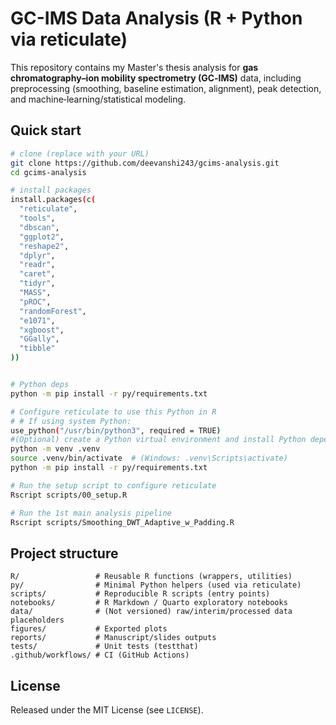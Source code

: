 # GC-IMS Data Analysis (R + Python via reticulate)

This repository contains my Master's thesis analysis for **gas chromatography–ion mobility spectrometry (GC‑IMS)** data, including preprocessing (smoothing, baseline estimation, alignment), peak detection, and machine‑learning/statistical modeling.

## Quick start

```bash
# clone (replace with your URL)
git clone https://github.com/deevanshi243/gcims-analysis.git
cd gcims-analysis

# install packages
install.packages(c(
  "reticulate",
  "tools",
  "dbscan",
  "ggplot2",
  "reshape2",
  "dplyr",
  "readr",
  "caret",
  "tidyr",
  "MASS",
  "pROC",
  "randomForest",
  "e1071",
  "xgboost",
  "GGally",
  "tibble"
))


# Python deps
python -m pip install -r py/requirements.txt

# Configure reticulate to use this Python in R
# # If using system Python:
use_python("/usr/bin/python3", required = TRUE)
#(Optional) create a Python virtual environment and install Python dependencies
python -m venv .venv
source .venv/bin/activate  # (Windows: .venv\Scripts\activate)
python -m pip install -r py/requirements.txt

# Run the setup script to configure reticulate
Rscript scripts/00_setup.R

# Run the 1st main analysis pipeline
Rscript scripts/Smoothing_DWT_Adaptive_w_Padding.R
```

## Project structure

```
R/                 # Reusable R functions (wrappers, utilities)
py/                # Minimal Python helpers (used via reticulate)
scripts/           # Reproducible R scripts (entry points)
notebooks/         # R Markdown / Quarto exploratory notebooks
data/              # (Not versioned) raw/interim/processed data placeholders
figures/           # Exported plots
reports/           # Manuscript/slides outputs
tests/             # Unit tests (testthat)
.github/workflows/ # CI (GitHub Actions)
```
    

## License

Released under the MIT License (see `LICENSE`).
